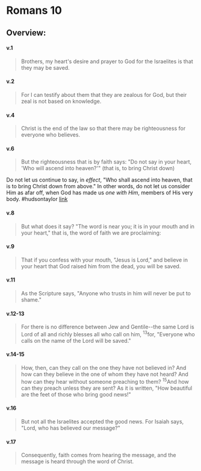 # Romans 10

## Overview:


#### v.1
>Brothers, my heart's desire and prayer to God for the Israelites is that they may be saved.

#### v.2
>For I can testify about them that they are zealous for God, but their zeal is not based on knowledge.

#### v.4
>Christ is the end of the law so that there may be righteousness for everyone who believes.

#### v.6
>But the righteousness that is by faith says: "Do not say in your heart, 'Who will ascend into heaven?'" (that is, to bring Christ down)

Do not let us continue to say, in _effect_, "Who shall ascend into heaven, that is to bring Christ down from above." In other words, do not let us consider Him as afar off, when God has made us _one with Him_, members of His very body.
#hudsontaylor [link](https://www.wholesomewords.org/missions/biotaylor11.html)

#### v.8
>But what does it say? "The word is near you; it is in your mouth and in your heart," that is, the word of faith we are proclaiming:

#### v.9
>That if you confess with your mouth, "Jesus is Lord," and believe in your heart that God raised him from the dead, you will be saved.

#### v.11
>As the Scripture says, "Anyone who trusts in him will never be put to shame."

#### v.12-13
>For there is no difference between Jew and Gentile--the same Lord is Lord of all and richly blesses all who call on him, <sup>13</sup>for, "Everyone who calls on the name of the Lord will be saved."

#### v.14-15
>How, then, can they call on the one they have not believed in? And how can they believe in the one of whom they have not heard? And how can they hear without someone preaching to them? <sup>15</sup>And how can they preach unless they are sent? As it is written, "How beautiful are the feet of those who bring good news!"

#### v.16
>But not all the Israelites accepted the good news. For Isaiah says, "Lord, who has believed our message?"

#### v.17
>Consequently, faith comes from hearing the message, and the message is heard through the word of Christ.







